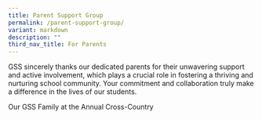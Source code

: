 ```yaml
---
title: Parent Support Group
permalink: /parent-support-group/
variant: markdown
description: ""
third_nav_title: For Parents
---
```

GSS sincerely thanks our dedicated parents for their unwavering support and active involvement, which plays a crucial role in fostering a thriving and nurturing school community. Your commitment and collaboration truly make a difference in the lives of our students.

Our GSS Family at the Annual Cross-Country 
